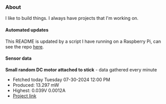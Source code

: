 ### About
I like to build things. I always have projects that I'm working on.

#### Automated updates
This README is updated by a script I have running on a Raspberry Pi, can see the repo [here](https://github.com/jdc-cunningham/raspi-git-repo-updater).

#### Sensor data


**Small random DC motor attached to stick** - data gathered every minute
- Fetched today Tuesday 07-30-2024 12:00 PM
- Produced: 13.297 mW
- Highest: 0.039V 0.0012A
- [Project link](https://github.com/jdc-cunningham/turbine-raspi)